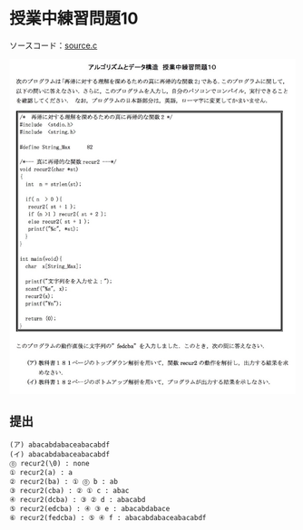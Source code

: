 # 授業中練習問題10

ソースコード：[source.c](./source.c)

![](./assets/prob10.jpg)

## 提出

```
(ア) abacabdabaceabacabdf
(イ) abacabdabaceabacabdf
⓪ recur2(\0) : none
① recur2(a) : a
② recur2(ba) : ① ⓪ b : ab
③ recur2(cba) : ② ① c : abac
④ recur2(dcba) : ③ ② d : abacabd
⑤ recur2(edcba) : ④ ③ e : abacabdabace
⑥ recur2(fedcba) : ⑤ ④ f : abacabdabaceabacabdf
```